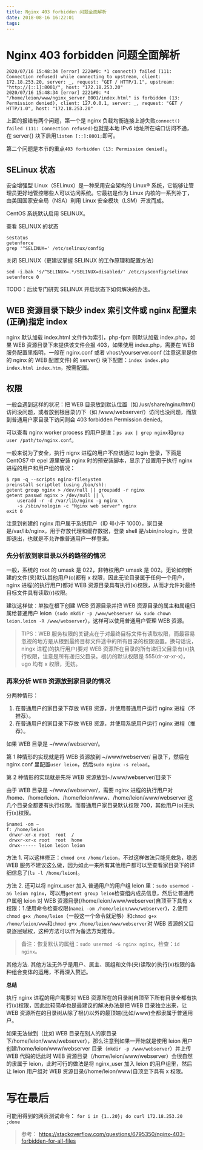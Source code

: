 ```yaml
---
title: Nginx 403 forbidden 问题全面解析
date: 2018-08-16 16:22:01
tags:
---
```


# Nginx 403 forbidden 问题全面解析

```
2020/07/16 15:48:34 [error] 2220#0: *1 connect() failed (111: Connection refused) while connecting to upstream, client: 172.18.253.20, server: _, request: "GET / HTTP/1.1", upstream: "http://[::1]:8001/", host: "172.18.253.20"
2020/07/16 15:48:34 [error] 2221#0: *4 "/home/leion/www/nginx_server_8001/index.html" is forbidden (13: Permission denied), client: 127.0.0.1, server: _, request: "GET / HTTP/1.0", host: "172.18.253.20"
```

上面的报错有两个问题，第一个是 nginx 负载均衡连接上游失败`connect() failed (111: Connection refused)`也就是本地 IPv6 地址所在端口访问不通，在 server{} 块下启用`listen [::]:8001;`即可。

第二个问题是本节的重点`403 forbidden (13: Permission denied)`。

## SELinux 状态

安全增强型 Linux（SELinux）是一种采用安全架构的 Linux® 系统，它能够让管理员更好地管控哪些人可以访问系统。它最初是作为 Linux 内核的一系列补丁，由美国国家安全局（NSA）利用 Linux 安全模块（LSM）开发而成。

CentOS 系统默认启用 SELINUX。

查看 SELINUX 的状态

```
sestatus
getenforce
grep '^SELINUX=' /etc/selinux/config
```

<!-- more --> 

关闭 SELINUX（更建议掌握 SELINUX 的工作原理和配置方法）

```
sed -i.bak 's/^SELINUX=.*/SELINUX=disabled/' /etc/sysconfig/selinux
setenforce 0
```

TODO：后续专门研究 SELINUX 开启状态下如何解决的办法。

## WEB 资源目录下缺少 index 索引文件或 nginx 配置未(正确)指定 index

nginx 默认加载 index.html 文件作为索引，php-fpm 则默认加载 index.php，如果 WEB 资源目录下未提供该文件会报 403，如果使用 index.php，需要在 WEB 服务配置里指明，一般在 nginx.conf 或者 vhost/yourserver.conf (注意这里是你的 nginx 的 WEB 配置文件) 的 server{} 块下配置：`index index.php index.html index.htm`，按需配置。

## 权限

一般会遇到这样的状况：把 WEB 目录放到默认位置（如 /usr/share/nginx/html）访问没问题，或者放到根目录(/)下（如 /www/webserver/）访问也没问题，而放到普通用户家目录下访问则会 403 forbidden Permission denied。

可以查看 nginx worker process 的用户是谁：`ps aux | grep nginx`和`grep user /path/to/nginx.conf`。

一般来说为了安全，执行 nignx 进程的用户不应该通过 login 登录，下面是 CentOS7 中 epel 源里安装 nginx 时的预安装脚本，显示了设置用于执行 nginx 进程的用户和用户组的情况：

```
$ rpm -q --scripts nginx-filesystem
preinstall scriptlet (using /bin/sh):
getent group nginx > /dev/null || groupadd -r nginx
getent passwd nginx > /dev/null || \
    useradd -r -d /var/lib/nginx -g nginx \
    -s /sbin/nologin -c "Nginx web server" nginx
exit 0
```

注意到创建的 nginx 用户属于系统用户（ID 号小于 1000），家目录是/var/lib/nginx，用于存放代理和缓存数据，登录 shell 是/sbin/nologin，登录即退出，也就是不允许像普通用户一样登录。

### 先分析放到家目录以外的路径的情况

一般，系统的 root 的 umask 是 022，非特权用户 umask 是 002。无论如何新建的文件(夹)默认其他用户(o)都有 x 权限，因此无论目录属于任何一个用户，nginx 进程(的执行用户)都对 WEB 资源目录具有执行(x)权限，从而才允许对最终目标文件具有读取(r)权限。

建议这样做：单独在根下创建 WEB 资源目录并把 WEB 资源目录的属主和属组归属给普通用户 leion（`sudo mkdir -p /www/webserver && sudo chown leion.leion -R /www/webserver`），这样可以使用普通用户管理 WEB 资源。

> TIPS：WEB 服务权限的关键点在于对最终目标文件有读取权限，而最容易忽视的地方是从根到最终目标文件途中的所有目录的权限设置。换句话说，ningx 进程(的执行用户)要对 WEB 资源所在目录的所有递归父目录有(x)执行权限，注意是所有递归父目录。根(/)的默认权限是 555(dr-xr-xr-x)，ugo 均有 x 权限，无妨。

### 再来分析 WEB 资源放到家目录的情况

分两种情形：

1. 在普通用户的家目录下存放 WEB 资源，并使用普通用户运行 nginx 进程（不推荐）。
2. 在普通用户的家目录下存放 WEB 资源，并使用系统用户运行 nginx 进程（推荐）。

如果 WEB 目录是 ~/www/webserver/。

第 1 种情形的实现就是将 WEB 资源放到 ~/www/webserver/ 目录下，然后在 nginx.conf 里配置`user leion`，然后`sudo nginx -s reload`。

第 2 种情形的实现就是先将 WEB 资源放到~/www/webserver/目录下

由于 WEB 目录是 ~/www/webserver/，需要 nginx 进程的执行用户对 /home、/home/leion、/home/leion/www、/home/leion/www/webserver 这几个目录全都要有执行权限。而普通用户家目录默认权限 700，其他用户(o)无执行(x)权限。

```
$namei -om ~
f: /home/leion
 drwxr-xr-x root  root  /
 drwxr-xr-x root  root  home
 drwx------ leion leion leion
```

方法 1. 可以这样修正：`chmod o+x /home/leion`，不过这样做法只能先救急，稳态 WEB 服务不建议这么做，因为如此一来所有其他用户都可以至查看家目录下的详细信息了(`ls -l /home/leion`)。

方法 2. 还可以将 nginx_user 加入 普通用户的用户组 leion 里：`sudo usermod -aG leion nginx`，可以用`getent group leion`检查组内成员信息，然后让普通用户属组 leion 对 WEB 资源目录(/home/leion/www/webserver)自顶至下具有 x 权限：1.使用命令检查权限(`namei -om /home/leion/www/webserver`)，2.使用`chmod g+x /home/leion`（一般这一个命令就足够）和`chmod g+x /home/leion/www`和`chmod g+x /home/leion/www/webserver`对 WEB 资源的父目录逐层赋权，这种方法可以作为备选方案推荐。

> 备注：恢复默认的属组：`sudo usermod -G nginx nginx`，检查：`id nginx`。

其他方法. 其他方法无外乎是用户、属主、属组和文件(夹)读取(r)执行(x)权限的各种组合变体的运用，不再深入赘述。

**总结**

执行 nginx 进程的用户需要对 WEB 资源所在的目录树自顶至下所有目录全都有执行(x)权限，因此比较简单也是最建议的解决办法是把 WEB 目录独立出来，让 WEB 资源所在的目录树从除了根(/)以外的最顶端(比如/www)全都隶属于普通用户。

如果无法做到（比如 WEB 目录在别人的家目录下/home/leion/www/webserver），那么注意到如果一开始就是使用 leion 用户创建/home/leion/www/webserver 目录（`mkdir -p /www/webserver`）并上传 WEB 代码的话此时 WEB 资源目录（/home/leion/www/webserver）会很自然的隶属于 leion，此时可行的做法是将 nginx_user 加入 leion 的用户组里，然后让 leion 用户组对 WEB 资源目录(/home/leion/www)自顶至下具有 x 权限。

# 写在最后

可能用得到的网页测试命令：
`for i in {1..20}; do curl 172.18.253.20 ;done`

> 参考：
> <https://stackoverflow.com/questions/6795350/nginx-403-forbidden-for-all-files>
